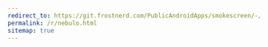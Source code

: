 ```yaml
---
redirect_to: https://git.frostnerd.com/PublicAndroidApps/smokescreen/-/blob/master/README.md#f-droid
permalink: /r/nebulo.html
sitemap: true
---
```


